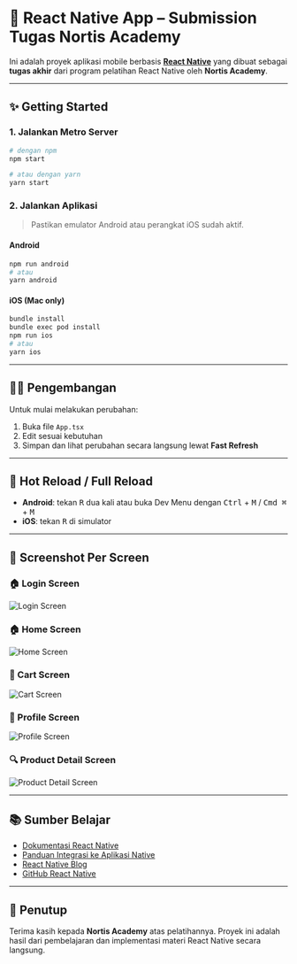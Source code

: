 # 📱 React Native App – Submission Tugas Nortis Academy

Ini adalah proyek aplikasi mobile berbasis [**React Native**](https://reactnative.dev) yang dibuat sebagai **tugas akhir** dari program pelatihan React Native oleh **Nortis Academy**.

---

## ✨ Getting Started

### 1. Jalankan Metro Server

```bash
# dengan npm
npm start

# atau dengan yarn
yarn start
```

### 2. Jalankan Aplikasi

> Pastikan emulator Android atau perangkat iOS sudah aktif.

#### Android

```bash
npm run android
# atau
yarn android
```

#### iOS (Mac only)

```bash
bundle install
bundle exec pod install
npm run ios
# atau
yarn ios
```

---

## 🧑‍💻 Pengembangan

Untuk mulai melakukan perubahan:

1. Buka file `App.tsx`
2. Edit sesuai kebutuhan
3. Simpan dan lihat perubahan secara langsung lewat **Fast Refresh**

---

## 🔄 Hot Reload / Full Reload

- **Android**: tekan <kbd>R</kbd> dua kali atau buka Dev Menu dengan <kbd>Ctrl</kbd> + <kbd>M</kbd> / <kbd>Cmd ⌘</kbd> + <kbd>M</kbd>
- **iOS**: tekan <kbd>R</kbd> di simulator

---

## 📸 Screenshot Per Screen

### 🏠 Login Screen

![Login Screen](./docs/screens/login.png)

### 🏠 Home Screen

![Home Screen](./docs/screens/home.png)

### 💼 Cart Screen

![Cart Screen](./docs/screens/cart.png)

### 👤 Profile Screen

![Profile Screen](./docs/screens/profile.png)

### 🔍 Product Detail Screen

![Product Detail Screen](./docs/screens/product-detail.png)

---

## 📚 Sumber Belajar

- [Dokumentasi React Native](https://reactnative.dev/docs/getting-started)
- [Panduan Integrasi ke Aplikasi Native](https://reactnative.dev/docs/integration-with-existing-apps)
- [React Native Blog](https://reactnative.dev/blog)
- [GitHub React Native](https://github.com/facebook/react-native)

---

## 🏁 Penutup

Terima kasih kepada **Nortis Academy** atas pelatihannya. Proyek ini adalah hasil dari pembelajaran dan implementasi materi React Native secara langsung.
